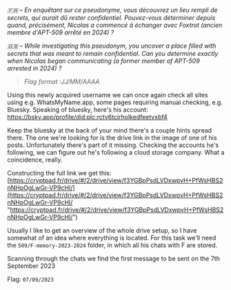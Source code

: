 *🇫🇷 – En enquêtant sur ce pseudonyme, vous découvrez un lieu rempli de secrets, qui aurait dû rester confidentiel.*
*Pouvez-vous déterminer depuis quand, précisément, Nicolas a commencé à échanger avec Foxtrot (ancien membre d'APT-509 arrêté en 2024) ?*

*🇬🇧 – While investigating this pseudonym, you uncover a place filled with secrets that was meant to remain confidential.*
*Can you determine exactly when Nicolas began communicating (a former member of APT-509 arrested in 2024) ?*

> *Flag format :JJ/MM/AAAA*


Using this newly acquired username we can once again check all sites using e.g. WhatsMyName.app, some pages requiring manual checking, e.g. Bluesky. Speaking of bluesky, here's his account: https://bsky.app/profile/did:plc:rctv6tcirholkedfeetvxbf4

Keep the bluesky at the back of your mind there's a couple hints spread there. The one we're looking for is the drive link in the image of one of his posts. Unfortunately there's part of it missing. Checking the accounts he's following, we can figure out he's following a cloud storage company. What a coincidence, really.

Constructing the full link we get this: [https://cryptpad.fr/drive/#/2/drive/view/f3YGBpPsdLVDxwpvH+PfWsHBS2nNHpOgLwGr-VP9cHI/](https://cryptpad.fr/drive/#/2/drive/view/f3YGBpPsdLVDxwpvH+PfWsHBS2nNHpOgLwGr-VP9cHI/ "https://cryptpad.fr/drive/#/2/drive/view/f3YGBpPsdLVDxwpvH+PfWsHBS2nNHpOgLwGr-VP9cHI/")

Usually I like to get an overview of the whole drive setup, so I have somewhat of an idea where everything is located. For this task we'll need the `509/F-memory-2023-2024` folder, in which all his chats with F are stored.

Scanning through the chats we find the first message to be sent on the 7th September 2023

Flag: `07/09/2023`
